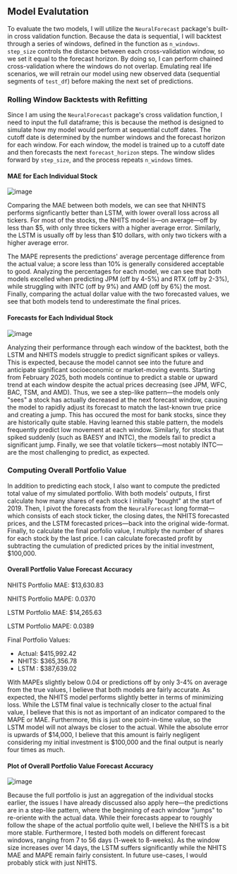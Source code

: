 ## Model Evalutation

To evaluate the two models, I will utilize the `NeuralForecast` package's built-in cross validation function. Because the data is sequential, I will backtest through a series of windows, defined in the function as `n_windows`. `step_size` controls the distance between each cross-validation window, so we set it equal to the forecast horizon. By doing so, I can perform chained cross-validation where the windows do not overlap. Emulating real life scenarios, we will retrain our model using new observed data (sequential segments of `test_df`) before making the next set of predictions.

### Rolling Window Backtests with Refitting

Since I am using the `NeuralForecast` package's cross validation function, I need to input the full dataframe; this is because the method is designed to simulate how my model would perform at sequential cutoff dates. The cutoff date is determined by the number windows and the forecast horizon for each window. For each window, the model is trained up to a cutoff date and then forecasts the next `forecast_horizon` steps. The window slides forward by `step_size`, and the process repeats `n_windows` times.

#### MAE for Each Individual Stock

![image](https://github.com/user-attachments/assets/07b745c3-6483-4768-bab4-59caa17a9b29)


Comparing the MAE between both models, we can see that NHINTS performs signficantly better than LSTM, with lower overall loss across all tickers. For most of the stocks, the NHITS model is—on average—off by less than $5, with only three tickers with a higher average error. Similarly, the LSTM is usually off by less than $10 dollars, with only two tickers with a higher average error. 

The MAPE represents the predictions' average percentage difference from the actual value; a score less than 10% is generally considered acceptable to good. Analyzing the percentages for each model, we can see that both models excelled when predicting JPM (off by 4-5%) and RTX (off by 2-3%), while struggling with INTC (off by 9%) and AMD (off by 6%) the most. Finally, comparing the actual dollar value with the two forecasted values, we see that both models tend to underestimate the final prices.

#### Forecasts for Each Individual Stock

![image](https://github.com/user-attachments/assets/274d3608-67e7-42fb-841c-c3123710716c)

Analyzing their performance through each window of the backtest, both the LSTM and NHITS models struggle to predict significant spikes or valleys. This is expected, because the model cannot see into the future and anticipate significant socioeconomic or market-moving events. Starting from February 2025, both models continue to predict a stable or upward trend at each window despite the actual prices decreasing (see JPM, WFC, BAC, TSM, and AMD). Thus, we see a step-like pattern—the models only "sees" a stock has actually decreased at the next forecast window, causing the model to rapidly adjust its forecast to match the last-known true price and creating a jump. This has occured the most for bank stocks, since they are historically quite stable. Having learned this stable pattern, the models frequently predict low movement at each window. Similarly, for stocks that spiked suddenly (such as BAESY and INTC), the models fail to predict a significant jump. Finally, we see that volatile tickers—most notably INTC—are the most challenging to predict, as expected.

### Computing Overall Portfolio Value

In addition to predicting each stock, I also want to compute the predicted total value of my simulated portfolio. With both models' outputs, I first calculate how many shares of each stock I initially "bought" at the start of 2019. Then, I pivot the forecasts from the `NeuralForecast` long format—which consists of each stock ticker, the closing dates, the NHITS forecasted prices, and the LSTM forecasted prices—back into the original wide-format. Finally, to calculate the final porfolio value, I multiply the number of shares for each stock by the last price. I can calculate forecasted profit by subtracting the cumulation of predicted prices by the initial investment, $100,000.

#### Overall Portfolio Value Forecast Accuracy

NHITS Portfolio MAE: $13,630.83

NHITS Portfolio MAPE: 0.0370

LSTM  Portfolio MAE: $14,265.63

LSTM Portfolio MAPE: 0.0389

Final Portfolio Values:
* Actual: $415,992.42
* NHITS: $365,356.78
* LSTM : $387,639.02

With MAPEs slightly below 0.04 or predictions off by only 3-4% on average from the true values, I believe that both models are fairly accurate. As expected, the NHITS model performs slightly better in terms of minimizing loss. While the LSTM final value is technically closer to the actual final value, I believe that this is not as important of an indicator compared to the MAPE or MAE. Furthermore, this is just one point-in-time value, so the LSTM model will not always be closer to the actual. While the absolute error is upwards of $14,000, I believe that this amount is fairly negligent considering my initial investment is $100,000 and the final output is nearly four times as much.  

#### Plot of Overall Portfolio Value Forecast Accuracy

![image](https://github.com/user-attachments/assets/35295be7-cb7f-4b43-8c45-886043a0d986)

Because the full portfolio is just an aggregation of the individual stocks earlier, the issues I have already discussed also apply here—the predictions are in a step-like pattern, where the beginning of each window "jumps" to re-oriente with the actual data. While their forecasts appear to roughly follow the shape of the actual portfolio quite well, I believe the NHITS is a bit more stable. Furthermore, I tested both models on different forecast windows, ranging from 7 to 56 days (1-week to 8-weeks). As the window size increases over 14 days, the LSTM suffers significantly while the NHITS MAE and MAPE remain fairly consistent. In future use-cases, I would probably stick with just NHITS.

